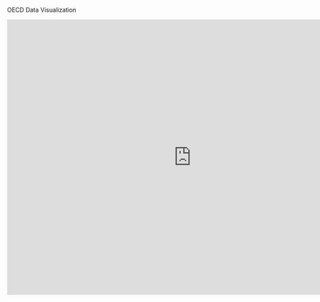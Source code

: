OECD Data Visualization

<iframe src="https://data.oecd.org/chart/5OU7" width="860" height="645" style="border: 0" mozallowfullscreen="true" webkitallowfullscreen="true" allowfullscreen="true"><a href="https://data.oecd.org/chart/5OU7" target="_blank">OECD Chart: General government debt, Total, % of GDP, Annual, 2015</a></iframe>
